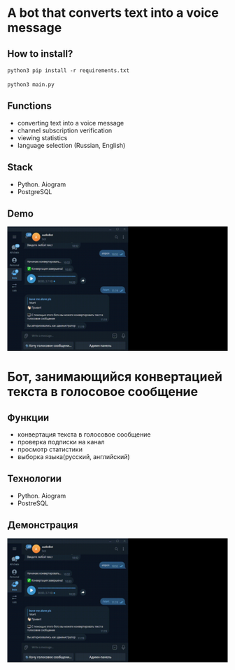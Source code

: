 # A bot that converts text into a voice message

## How to install? 

```
python3 pip install -r requirements.txt

python3 main.py 
```

## Functions 

- converting text into a voice message 
- channel subscription verification 
- viewing statistics 
- language selection (Russian, English)

## Stack

- Python. Aiogram
- PostgreSQL

## Demo

![](https://github.com/twers1/telegram-bot-audio/blob/main/readfiles/demov1.gif)



# Бот, занимающийся конвертацией текста в голосовое сообщение

## Функции 

- конвертация текста в голосовое сообщение 
- проверка подписки на канал 
- просмотр статистики 
- выборка языка(русский, английский)

## Технологии

- Python. Aiogram
- PostreSQL


## Демонстрация 

![](https://github.com/twers1/telegram-bot-audio/blob/main/readfiles/demov1.gif)

